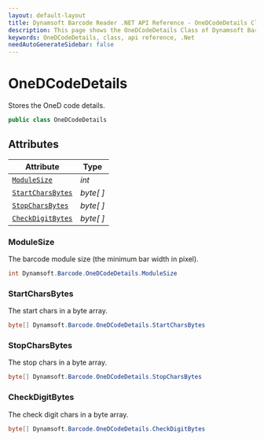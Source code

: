 ```yaml
---
layout: default-layout
title: Dynamsoft Barcode Reader .NET API Reference - OneDCodeDetails Class
description: This page shows the OneDCodeDetails Class of Dynamsoft Barcode Reader for .NET SDK.
keywords: OneDCodeDetails, class, api reference, .Net
needAutoGenerateSidebar: false
---
```


# OneDCodeDetails
Stores the OneD code details.

```C#
public class OneDCodeDetails
```  

## Attributes
  
| Attribute | Type |
|---------- | ---- |
| [`ModuleSize`](#modulesize) | *int* |
| [`StartCharsBytes`](#startcharsbytes) | *byte[ ]* |
| [`StopCharsBytes`](#stopcharsbytes) | *byte[ ]* |
| [`CheckDigitBytes`](#checkdigitbytes) | *byte[ ]* |


### ModuleSize
The barcode module size (the minimum bar width in pixel).

```C#
int Dynamsoft.Barcode.OneDCodeDetails.ModuleSize
```

### StartCharsBytes
The start chars in a byte array.

```C#
byte[] Dynamsoft.Barcode.OneDCodeDetails.StartCharsBytes
```

### StopCharsBytes
The stop chars in a byte array.

```C#
byte[] Dynamsoft.Barcode.OneDCodeDetails.StopCharsBytes
```

### CheckDigitBytes
The check digit chars in a byte array.

```C#
byte[] Dynamsoft.Barcode.OneDCodeDetails.CheckDigitBytes
```
